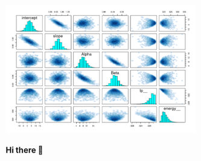 [![Header](https://github.com/piodag/piodag.github.io/blob/main/images/bd1/bdpPost6.png "Header")](https://piodag.github.io/)

## Hi there 👋

<!--
**piodag/piodag** is a ✨ _special_ ✨ repository because its `README.md` (this file) appears on your GitHub profile.

Here are some ideas to get you started:

- 🔭 I’m currently working on ...
- 🌱 I’m currently learning ...
- 👯 I’m looking to collaborate on ...
- 🤔 I’m looking for help with ...
- 💬 Ask me about ...
- 📫 How to reach me: ...
- 😄 Pronouns: ...
- ⚡ Fun fact: ...
-->
